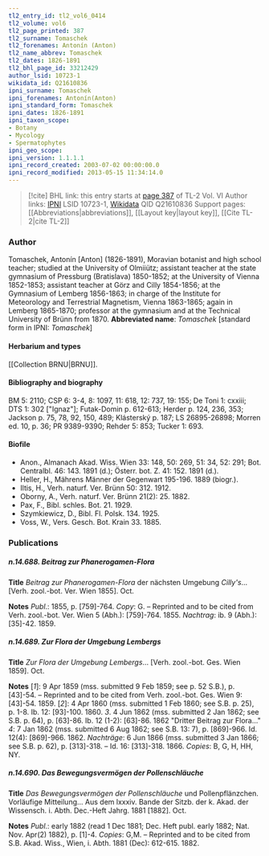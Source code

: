 ```yaml
---
tl2_entry_id: tl2_vol6_0414
tl2_volume: vol6
tl2_page_printed: 387
tl2_surname: Tomaschek
tl2_forenames: Antonín (Anton)
tl2_name_abbrev: Tomaschek
tl2_dates: 1826-1891
tl2_bhl_page_id: 33212429
author_lsid: 10723-1
wikidata_id: Q21610836
ipni_surname: Tomaschek
ipni_forenames: Antonín(Anton)
ipni_standard_form: Tomaschek
ipni_dates: 1826-1891
ipni_taxon_scope: 
- Botany
- Mycology
- Spermatophytes
ipni_geo_scope: 
ipni_version: 1.1.1.1
ipni_record_created: 2003-07-02 00:00:00.0
ipni_record_modified: 2013-05-15 11:34:14.0
---
```


> [!cite] BHL link: this entry starts at [page 387](https://www.biodiversitylibrary.org/page/33212429) of TL-2 Vol. VI
> Author links: [IPNI](https://www.ipni.org/a/10723-1) LSID 10723-1, [Wikidata](https://www.wikidata.org/wiki/Q21610836) QID Q21610836
> Support pages: [[Abbreviations|abbreviations]], [[Layout key|layout key]], [[Cite TL-2|cite TL-2]]

### Author

Tomaschek, Antonín \[Anton\] (1826-1891), Moravian botanist and high school teacher; studied at the University of Olmiiütz; assistant teacher at the state gymnasium of Pressburg (Bratislava) 1850-1852; at the University of Vienna 1852-1853; assistant teacher at Görz and Cilly 1854-1856; at the Gymnasium of Lemberg 1856-1863; in charge of the Institute for Meteorology and Terrestrial Magnetism, Vienna 1863-1865; again in Lemberg 1865-1870; professor at the gymnasium and at the Technical University of Brünn from 1870. 
**Abbreviated name**: *Tomaschek* \[standard form in IPNI: *Tomaschek*\]

#### Herbarium and types

[[Collection BRNU|BRNU]].

#### Bibliography and biography

BM 5: 2110; CSP 6: 3-4, 8: 1097, 11: 618, 12: 737, 19: 155; De Toni 1: cxxiii; DTS 1: 302 \["Ignaz"\]; Futak-Domin p. 612-613; Herder p. 124, 236, 353; Jackson p. 75, 78, 92, 150, 489; Klásterský p. 187; LS 26895-26898; Morren ed. 10, p. 36; PR 9389-9390; Rehder 5: 853; Tucker 1: 693.

#### Biofile

- Anon., Almanach Akad. Wiss. Wien 33: 148, 50: 269, 51: 34, 52: 291; Bot. Centralbl. 46: 143. 1891 (d.); Österr. bot. Z. 41: 152. 1891 (d.).
- Heller, H., Mährens Männer der Gegenwart 195-196. 1889 (biogr.).
- Iltis, H., Verh. naturf. Ver. Brünn 50: 312. 1912.
- Oborny, A., Verh. naturf. Ver. Brünn 21(2): 25. 1882.
- Pax, F., Bibl. schles. Bot. 21. 1929.
- Szymkiewicz, D., Bibl. Fl. Polsk. 134. 1925.
- Voss, W., Vers. Gesch. Bot. Krain 33. 1885.

### Publications

##### n.14.688. Beitrag zur Phanerogamen-Flora

**Title**
*Beitrag zur Phanerogamen-Flora* der nächsten Umgebung *Cilly's*... \[Verh. zool.-bot. Ver. Wien 1855\]. Oct.

**Notes**
*Publ*.: 1855, p. \[759\]-764. *Copy*: G. – Reprinted and to be cited from Verh. zool.-bot. Ver. Wien 5 (Abh.): \[759\]-764. 1855.
*Nachtrag*: ib. 9 (Abh.): \[35\]-42. 1859.

##### n.14.689. Zur Flora der Umgebung Lembergs

**Title**
*Zur Flora der Umgebung Lembergs*... \[Verh. zool.-bot. Ges. Wien 1859\]. Oct.

**Notes**
\[*1*\]: 9 Apr 1859 (mss. submitted 9 Feb 1859; see p. 52 S.B.), p. \[43\]-54. – Reprinted and to be cited from Verh. zool.-bot. Ges. Wien 9: \[43\]-54. 1859.
\[*2*\]: 4 Apr 1860 (mss. submitted 1 Feb 1860; see S.B. p. 25), p. 1-8. Ib. 12: \[93\]-100. 1860.
*3*. 4 Jun 1862 (mss. submitted 2 Jan 1862; see S.B. p. 64), p. \[63\]-86. Ib. 12 (1-2): \[63\]-86. 1862 "Dritter Beitrag zur Flora..."
*4*: 7 Jan 1862 (mss. submitted 6 Aug 1862; see S.B. 13: 7), p. \[869\]-966. Id. 12(4): \[869\]-966. 1862.
*Nachträge*: 6 Jun 1866 (mss. submitted 3 Jan 1866; see S.B. p. 62), p. \[313\]-318. – Id. 16: \[313\]-318. 1866.
*Copies*: B, G, H, HH, NY.

##### n.14.690. Das Bewegungsvermögen der Pollenschläuche

**Title**
*Das Bewegungsvermögen der Pollenschläuche* und Pollenpflänzchen. Vorläufige Mitteilung... Aus dem lxxxiv. Bande der Sitzb. der k. Akad. der Wissensch. i. Abth. Dec.-Heft Jahrg. 1881 \[1882\]. Oct.

**Notes**
*Publ*.: early 1882 (read 1 Dec 1881; Dec. Heft publ. early 1882; Nat. Nov. Apr(2) 1882), p. \[1\]-4. *Copies*: G,M. – Reprinted and to be cited from S.B. Akad. Wiss., Wien, i. Abth. 1881 (Dec): 612-615. 1882.


